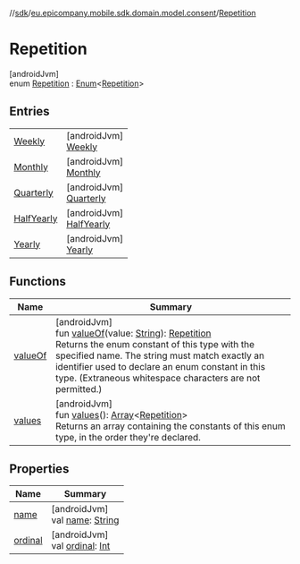 //[sdk](../../../index.md)/[eu.epicompany.mobile.sdk.domain.model.consent](../index.md)/[Repetition](index.md)

# Repetition

[androidJvm]\
enum [Repetition](index.md) : [Enum](https://kotlinlang.org/api/latest/jvm/stdlib/kotlin/-enum/index.html)&lt;[Repetition](index.md)&gt;

## Entries

| | |
|---|---|
| [Weekly](-weekly/index.md) | [androidJvm]<br>[Weekly](-weekly/index.md) |
| [Monthly](-monthly/index.md) | [androidJvm]<br>[Monthly](-monthly/index.md) |
| [Quarterly](-quarterly/index.md) | [androidJvm]<br>[Quarterly](-quarterly/index.md) |
| [HalfYearly](-half-yearly/index.md) | [androidJvm]<br>[HalfYearly](-half-yearly/index.md) |
| [Yearly](-yearly/index.md) | [androidJvm]<br>[Yearly](-yearly/index.md) |

## Functions

| Name | Summary |
|---|---|
| [valueOf](value-of.md) | [androidJvm]<br>fun [valueOf](value-of.md)(value: [String](https://kotlinlang.org/api/latest/jvm/stdlib/kotlin/-string/index.html)): [Repetition](index.md)<br>Returns the enum constant of this type with the specified name. The string must match exactly an identifier used to declare an enum constant in this type. (Extraneous whitespace characters are not permitted.) |
| [values](values.md) | [androidJvm]<br>fun [values](values.md)(): [Array](https://kotlinlang.org/api/latest/jvm/stdlib/kotlin/-array/index.html)&lt;[Repetition](index.md)&gt;<br>Returns an array containing the constants of this enum type, in the order they're declared. |

## Properties

| Name | Summary |
|---|---|
| [name](../../eu.epicompany.mobile.sdk.network.model.wallet/-payment-means-type-resource/-account/index.md#-372974862%2FProperties%2F462465411) | [androidJvm]<br>val [name](../../eu.epicompany.mobile.sdk.network.model.wallet/-payment-means-type-resource/-account/index.md#-372974862%2FProperties%2F462465411): [String](https://kotlinlang.org/api/latest/jvm/stdlib/kotlin/-string/index.html) |
| [ordinal](../../eu.epicompany.mobile.sdk.network.model.wallet/-payment-means-type-resource/-account/index.md#-739389684%2FProperties%2F462465411) | [androidJvm]<br>val [ordinal](../../eu.epicompany.mobile.sdk.network.model.wallet/-payment-means-type-resource/-account/index.md#-739389684%2FProperties%2F462465411): [Int](https://kotlinlang.org/api/latest/jvm/stdlib/kotlin/-int/index.html) |
